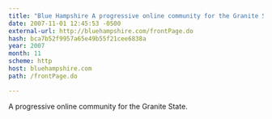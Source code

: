 ```yaml
---
title: "Blue Hampshire A progressive online community for the Granite State."
date: 2007-11-01 12:45:53 -0500
external-url: http://bluehampshire.com/frontPage.do
hash: bca7b52f9957a65e49b55f21cee6838a
year: 2007
month: 11
scheme: http
host: bluehampshire.com
path: /frontPage.do

---
```


A progressive online community for the Granite State.
